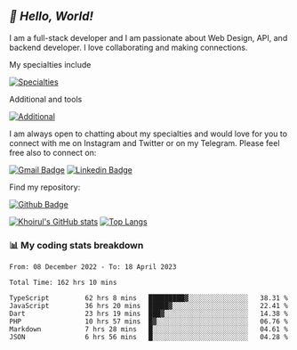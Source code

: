## _:wave: Hello, World!_

I am a full-stack developer and I am passionate about Web Design, API, and backend developer. I love collaborating and making connections.

My specialties include

[![Specialties](https://skillicons.dev/icons?i=php,laravel,javascript,react,vue,mysql,tailwind)](https://skillicons.dev)

Additional and tools

[![Additional](https://skillicons.dev/icons?i=bash,vscode,vite,webpack,vercel,git,github,gitlab)](https://skillicons.dev)

I am always open to chatting about my specialties and would love for you to connect with me on Instagram and Twitter or on my Telegram. Please feel free also to connect on:

[![Gmail Badge](https://img.shields.io/badge/-ahmusafir.khoirul@gmail.com-c14438?style=flat&logo=Gmail&logoColor=white&link=mailto:ahmusafir.khoirul@gmail.com)](mailto:ahmusafir.khoirul@gmail.com)
[![Linkedin Badge](https://img.shields.io/badge/-Ahmad_Musafir_Khoirul_Fattah-0072b1?style=flat&logo=Linkedin&logoColor=white&link=https://www.linkedin.com/in/ahmad-musafir-khoirul-fattah-26a53a207/)](https://www.linkedin.com/in/masmuss/)

Find my repository:

[![Github Badge](https://img.shields.io/badge/-masmuss-grey?style=flat&logo=github&logoColor=white&link=https://github.com/masmuss)](https://github.com/masmuss)

[![Khoirul's GitHub stats](https://github-readme-stats.vercel.app/api?username=masmuss&show_icons=true&include_all_commits=true&theme=transparent&layout=compact)](https://github.com/masmuss/github-readme-stats)
[![Top Langs](https://github-readme-stats.vercel.app/api/top-langs/?username=masmuss&theme=transparent&layout=compact)](https://github.com/masmuss/github-readme-stats)

### :bar_chart: My coding stats breakdown

<!--START_SECTION:waka-->

```text
From: 08 December 2022 - To: 18 April 2023

Total Time: 162 hrs 10 mins

TypeScript         62 hrs 8 mins   █████████▓░░░░░░░░░░░░░░░   38.31 %
JavaScript         36 hrs 20 mins  █████▓░░░░░░░░░░░░░░░░░░░   22.41 %
Dart               23 hrs 19 mins  ███▓░░░░░░░░░░░░░░░░░░░░░   14.38 %
PHP                10 hrs 57 mins  █▓░░░░░░░░░░░░░░░░░░░░░░░   06.76 %
Markdown           7 hrs 28 mins   █░░░░░░░░░░░░░░░░░░░░░░░░   04.61 %
JSON               6 hrs 56 mins   █░░░░░░░░░░░░░░░░░░░░░░░░   04.28 %
```

<!--END_SECTION:waka-->
